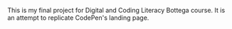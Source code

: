 This is my final project for Digital and Coding Literacy Bottega course. It is an attempt to replicate CodePen's landing page. 
